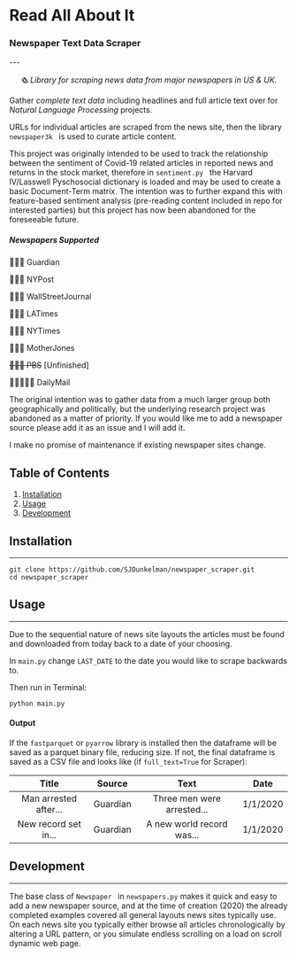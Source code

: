 

<p align="center">
    <h1> Read All About It</h1>
    <h3> Newspaper Text Data Scraper</h3>
</p>
--- 
<p align="center">
 <em>🗞 Library for scraping news data from major newspapers in US & UK. </em>
</p>

Gather <i>complete text data</i> including headlines and full article text over for <i>Natural Language Processing</i> projects.

URLs for individual articles are scraped from the news site, then the library <code> newspaper3k  </code> is used to curate article content.

This project was originally intended to be used to track the relationship between the sentiment of Covid-19 related articles in reported news and returns in the stock market, therefore in <code>sentiment.py </code> the Harvard IV/Lasswell Pyschosocial dictionary is loaded and may be used to create a basic Document-Term matrix. The intention was to further expand this with feature-based sentiment analysis (pre-reading content included in repo for interested parties) but this project has now been abandoned for the foreseeable future.

##### Newspapers Supported

📰🇬🇧	Guardian

📰🇺🇸	NYPost

📰🇺🇸	WallStreetJournal

📰🇺🇸	LATimes

📰🇺🇸	NYTimes

📰🇺🇸	MotherJones

~~📰🇺🇸	PBS~~ [Unfinished]

📰🇬🇧🇺🇸	DailyMail

The original intention was to gather data from a much larger group both geographically and politically, but the underlying research project was abandoned as a matter of priority. If you would like me to add a newspaper source please add it as an issue and I will add it.

 I make no promise of maintenance if existing newspaper sites change.

## Table of Contents

1. [Installation](#installation)
2. [Usage](#usage)
3. [Development](#development)

## Installation

----

```console
git clone https://github.com/SJDunkelman/newspaper_scraper.git
cd newspaper_scraper
```

## Usage

----

Due to the sequential nature of news site layouts the articles must be found and downloaded from today back to a date of your choosing.

In <code>main.py</code> change <code>LAST_DATE</code> to the date you would like to scrape backwards to.

Then run in Terminal:

```console
python main.py
```



#### Output

If the <code>fastparquet</code> or <code>pyarrow</code> library is installed then the dataframe will be saved as a parquet binary file, reducing size. If not, the final dataframe is saved as a CSV file and looks like (if <code>full_text=True</code> for Scraper):

|         Title         | Source   |            Text            | Date     |
| :-------------------: | -------- | :------------------------: | -------- |
| Man arrested after... | Guardian | Three men were arrested... | 1/1/2020 |
| New record set in...  | Guardian | A new world record was...  | 1/1/2020 |

## Development

----

The base class of <code>Newspaper </code> in <code>newspapers.py</code> makes it quick and easy to add a new newspaper source, and at the time of creation (2020) the already completed examples covered all general layouts news sites typically use. On each news site you typically either browse all articles chronologically by altering a URL pattern, or you simulate endless scrolling on a load on scroll dynamic web page.

